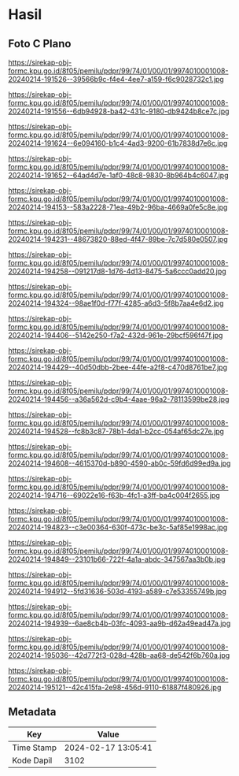 # Hasil

## Foto C Plano

https://sirekap-obj-formc.kpu.go.id/8f05/pemilu/pdpr/99/74/01/00/01/9974010001008-20240214-191526--39566b9c-f4e4-4ee7-a159-f6c9028732c1.jpg

https://sirekap-obj-formc.kpu.go.id/8f05/pemilu/pdpr/99/74/01/00/01/9974010001008-20240214-191556--6db94928-ba42-431c-9180-db9424b8ce7c.jpg

https://sirekap-obj-formc.kpu.go.id/8f05/pemilu/pdpr/99/74/01/00/01/9974010001008-20240214-191624--6e094160-b1c4-4ad3-9200-61b7838d7e6c.jpg

https://sirekap-obj-formc.kpu.go.id/8f05/pemilu/pdpr/99/74/01/00/01/9974010001008-20240214-191652--64ad4d7e-1af0-48c8-9830-8b964b4c6047.jpg

https://sirekap-obj-formc.kpu.go.id/8f05/pemilu/pdpr/99/74/01/00/01/9974010001008-20240214-194153--583a2228-71ea-49b2-96ba-4669a0fe5c8e.jpg

https://sirekap-obj-formc.kpu.go.id/8f05/pemilu/pdpr/99/74/01/00/01/9974010001008-20240214-194231--48673820-88ed-4f47-89be-7c7d580e0507.jpg

https://sirekap-obj-formc.kpu.go.id/8f05/pemilu/pdpr/99/74/01/00/01/9974010001008-20240214-194258--091217d8-1d76-4d13-8475-5a6ccc0add20.jpg

https://sirekap-obj-formc.kpu.go.id/8f05/pemilu/pdpr/99/74/01/00/01/9974010001008-20240214-194324--98ae1f0d-f77f-4285-a6d3-5f8b7aa4e6d2.jpg

https://sirekap-obj-formc.kpu.go.id/8f05/pemilu/pdpr/99/74/01/00/01/9974010001008-20240214-194406--5142e250-f7a2-432d-961e-29bcf596f47f.jpg

https://sirekap-obj-formc.kpu.go.id/8f05/pemilu/pdpr/99/74/01/00/01/9974010001008-20240214-194429--40d50dbb-2bee-44fe-a2f8-c470d8761be7.jpg

https://sirekap-obj-formc.kpu.go.id/8f05/pemilu/pdpr/99/74/01/00/01/9974010001008-20240214-194456--a36a562d-c9b4-4aae-96a2-78113599be28.jpg

https://sirekap-obj-formc.kpu.go.id/8f05/pemilu/pdpr/99/74/01/00/01/9974010001008-20240214-194528--fc8b3c87-78b1-4da1-b2cc-054af65dc27e.jpg

https://sirekap-obj-formc.kpu.go.id/8f05/pemilu/pdpr/99/74/01/00/01/9974010001008-20240214-194608--4615370d-b890-4590-ab0c-59fd6d99ed9a.jpg

https://sirekap-obj-formc.kpu.go.id/8f05/pemilu/pdpr/99/74/01/00/01/9974010001008-20240214-194716--69022e16-f63b-4fc1-a3ff-ba4c004f2655.jpg

https://sirekap-obj-formc.kpu.go.id/8f05/pemilu/pdpr/99/74/01/00/01/9974010001008-20240214-194823--c3e00364-630f-473c-be3c-5af85e1998ac.jpg

https://sirekap-obj-formc.kpu.go.id/8f05/pemilu/pdpr/99/74/01/00/01/9974010001008-20240214-194849--23101b66-722f-4a1a-abdc-347567aa3b0b.jpg

https://sirekap-obj-formc.kpu.go.id/8f05/pemilu/pdpr/99/74/01/00/01/9974010001008-20240214-194912--5fd31636-503d-4193-a589-c7e53355749b.jpg

https://sirekap-obj-formc.kpu.go.id/8f05/pemilu/pdpr/99/74/01/00/01/9974010001008-20240214-194939--6ae8cb4b-03fc-4093-aa9b-d62a49ead47a.jpg

https://sirekap-obj-formc.kpu.go.id/8f05/pemilu/pdpr/99/74/01/00/01/9974010001008-20240214-195036--42d772f3-028d-428b-aa68-de542f6b760a.jpg

https://sirekap-obj-formc.kpu.go.id/8f05/pemilu/pdpr/99/74/01/00/01/9974010001008-20240214-195121--42c415fa-2e98-456d-9110-61887f480926.jpg


## Metadata

| Key        | Value               |
| ---------- | ------------------- |
| Time Stamp | 2024-02-17 13:05:41 |
| Kode Dapil | 3102                |



